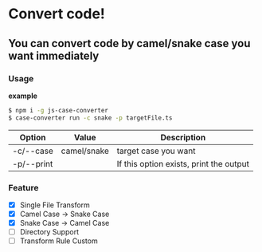 # Convert code!

## You can convert code by camel/snake case you want immediately

### Usage

**example**

```bash
$ npm i -g js-case-converter
$ case-converter run -c snake -p targetFile.ts
```

| Option     | Value       | Description                             |
| ---------- | ----------- | --------------------------------------- |
| -c/--case  | camel/snake | target case you want                    |
| -p/--print |             | If this option exists, print the output |

### Feature

- [x] Single File Transform
- [x] Camel Case -> Snake Case
- [x] Snake Case -> Camel Case
- [ ] Directory Support
- [ ] Transform Rule Custom

